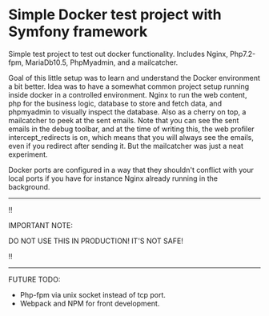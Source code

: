 # Simple Docker test project with Symfony framework

Simple test project to test out docker functionality. Includes Nginx,
Php7.2-fpm, MariaDb10.5, PhpMyadmin, and a mailcatcher.

Goal of this little setup was to learn and understand the Docker environment a
bit better. Idea was to have a somewhat common project setup running inside
docker in a controlled environment. Nginx to run the web content, php for the
business logic, database to store and fetch data, and phpmyadmin to visually
inspect the database.
Also as a cherry on top, a mailcatcher to peek at the sent emails. Note that you
can see the sent emails in the debug toolbar, and at the time of writing this,
the web profiler intercept_redirects is on, which means that you will always see
the emails, even if you redirect after sending it. But the mailcatcher was just
a neat experiment.

Docker ports are configured in a way that they shouldn't conflict with your
local ports if you have for instance Nginx already running in the background.

---

:bangbang:

IMPORTANT NOTE:

DO NOT USE THIS IN PRODUCTION! IT'S NOT SAFE!

:bangbang:

---

FUTURE TODO:
- Php-fpm via unix socket instead of tcp port.
- Webpack and NPM for front development.
